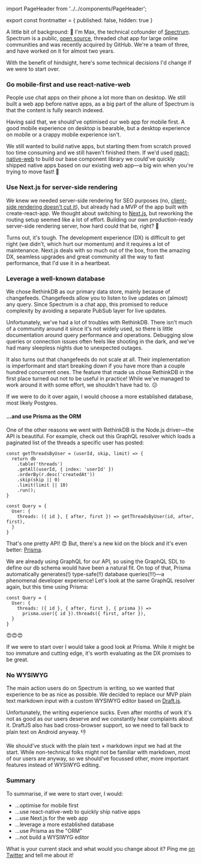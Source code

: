 import PageHeader from '../../components/PageHeader';

<PageHeader title="CTO Regrets: What I'd Do Differently" />

export const frontmatter = {
  published: false,
  hidden: true
}

A little bit of background: 👋 I'm Max, the technical cofounder of [Spectrum](https://spectrum.chat). Spectrum is a public, [open source](https://github.com/withspectrum/spectrum), threaded chat app for large online communities and was recently acquired by GitHub. We're a team of three, and have worked on it for almost two years.

With the benefit of hindsight, here's some technical decisions I'd change if we were to start over.

### Go mobile-first and use react-native-web

People use chat apps on their phone a lot more than on desktop. We still built a web app before native apps, as a big part of the allure of Spectrum is that the content is fully search indexed.

Having said that, we should've optimised our web app for mobile first. A good mobile experience on desktop is bearable, but a desktop experience on mobile or a crappy mobile experience isn't.

We still wanted to build native apps, but starting them from scratch proved too time consuming and we still haven't finished them. If we'd used [react-native-web](https://github.com/necolas/react-native-web) to build our base component library we could've quickly shipped native apps based on our existing web app—a big win when you're trying to move fast! 💯

### Use Next.js for server-side rendering

We knew we needed server-side rendering for SEO purposes (no, [client-side rendering doesn't cut it](https://twitter.com/mxstbr/status/985188986414161921)), but already had a MVP of the app built with create-react-app. We thought about switching to [Next.js](https://nextjs.org), but reworking the routing setup seemed like a lot of effort. Building our own production-ready server-side rendering server, how hard could that be, right? 🤔

Turns out, it's tough. The development experience (DX) is difficult to get right (we didn't, which hurt our momentum) and it requires a lot of maintenance. Next.js deals with so much out of the box, from the amazing DX, seamless upgrades and great community all the way to fast performance, that I'd use it in a heartbeat.

### Leverage a well-known database

We chose RethinkDB as our primary data store, mainly because of changefeeds. Changefeeds allow you to listen to live updates on (almost) any query. Since Spectrum is a chat app, this promised to reduce complexity by avoiding a separate PubSub layer for live updates.

Unfortunately, we've had a lot of troubles with RethinkDB. There isn't much of a community around it since it's not widely used, so there is little documentation around query performance and operations. Debugging slow queries or connection issues often feels like shooting in the dark, and we've had many sleepless nights due to unexpected outages.

It also turns out that changefeeds do not scale at all. Their implementation is imperformant and start breaking down if you have more than a couple hundred concurrent ones. The feature that made us chose RethinkDB in the first place turned out not to be useful in practice! While we've managed to work around it with some effort, we shouldn't have had to. 😕

If we were to do it over again, I would choose a more established database, most likely Postgres.

#### ...and use Prisma as the ORM

One of the other reasons we went with RethinkDB is the Node.js driver—the API is beautiful. For example, check out this GraphQL resolver which loads a paginated list of the threads a specific user has posted:

```JS
const getThreadsByUser = (userId, skip, limit) => {
  return db
    .table('threads')
    .getAll(userId, { index: 'userId' })
    .orderBy(r.desc('createdAt'))
    .skip(skip || 0)
    .limit(limit || 10)
    .run();
}

const Query = {
  User: {
    threads: ({ id }, { after, first }) => getThreadsByUser(id, after, first),
  }
}
```

That's one pretty API! 😍 But, there's a new kid on the block and it's even better: [Prisma](https://prisma.io).

We are already using GraphQL for our API, so using the GraphQL SDL to define our db schema would have been a natural fit. On top of that, Prisma automatically generates(!) type-safe(!!) database queries(!!!)—a phenomenal developer experience! Let's look at the same GraphQL resolver again, but this time using Prisma:

```JS
const Query = {
  User: {
    threads: ({ id }, { after, first }, { prisma }) => 
      prisma.user({ id }).threads({ first, after }),
  }
}
```

😍😍😍

If we were to start over I would take a good look at Prisma. While it might be too immature and cutting edge, it's worth evaluating as the DX promises to be great.

### No WYSIWYG

The main action users do on Spectrum is writing, so we wanted that experience to be as nice as possible. We decided to replace our MVP plain text markdown input with a custom WYSIWYG editor based on [Draft.js](https://draft-js.org).

Unfortunately, the writing experience sucks. Even after months of work it's not as good as our users deserve and we constantly hear complaints about it. DraftJS also has bad cross-browser support, so we need to fall back to plain text on Android anyway. 👎

We should've stuck with the plain text + markdown input we had at the start. While non-technical folks might not be familiar with markdown, most of our users are anyway, so we should've focussed other, more important features instead of WYSIWYG editing.

### Summary

To summarise, if we were to start over, I would:

- ...optimise for mobile first
- ...use react-native-web to quickly ship native apps
- ...use Next.js for the web app
- ...leverage a more established database
- ...use Prisma as the "ORM"
- ...not build a WYSIWYG editor

What is your current stack and what would you change about it? Ping me [on Twitter](https://twitter.com/mxstbr) and tell me about it!
